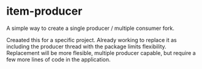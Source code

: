 # item-producer
A simple way to create a single producer / multiple consumer fork.

Creaated this for a specific project. Already working to replace it as including the producer thread with the package limits flexibility. Replacement will be more flesible, multiple producer capable, but require a few more lines of code in the application.
